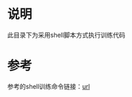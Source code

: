 # 说明

此目录下为采用shell脚本方式执行训练代码

# 参考

参考的shell训练命令链接：[url](https://www.superteams.ai/blog/a-definitive-guide-to-fine-tuning-llms-using-axolotl-and-llama-factory)